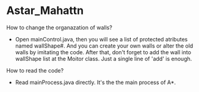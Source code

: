 # Astar_Mahattn

How to change the organazation of walls?
 - Open mainControl.java, then you will see a list of protected atributes named wallShape#. And you can create your own walls or alter the old walls by imitating the code. After that, don't forget to add the wall into wallShape list at the Moitor class. Just a single line of 'add' is enough.
 
 How to read the code?
  - Read mainProcess.java directly. It's the the main process of A*.
